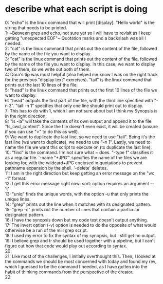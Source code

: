 # describe what each script is doing
0: "echo" is the linux command that will print [display]. "Hello world" is the string that needs to be printed.<br>
1: ~Between grep and echo, not sure yet so I will have to revisit as I keep getting "unexpected EOF"~ Quotation marks and a backslash was all I needed.<br>
2: "cat" is the linux command that prints out the content of the file, followed by the name of the file you want to display.<br>
3: "cat" is the linux command that prints out the content of the file, followed by the name of the file you want to display. In this case, we want to display two of them, so we write out both of them.<br>
4: Dora's tip was most helpful (also helped me know I was on the right track for the previous "display text" exercises). "tail" is the linux command that prints out the last 10 lines of the file.<br>
5: "head" is the linux command that prints out the first 10 lines of the file we want to display.<br>
6: "head" outputs the first part of the file, with the third line specified with "-n 3". "tail -n 1" specifies that only one line should print out to display.<br>
7: This has to do with 1, which I am not sure about but I think my Synopsis is in the right direction.<br>
8: "ls -la" will take the contents of its own output and append it to the file "ls_cwd_content". Since the file doesn't even exist, it will be created (unsure if you can use ">" to do this as well).<br>
9: We want to duplicate the last line, so we need to use "tail". Being it's the last line (we want to duplicate), we need to use "-n 1". Lastly, we need to name the file we want this script to execute on (to duplicate the last line).<br>
10: "find" is the command. I'm not sure what ~ does. "-type f" classifies it as a regular file. '-name "*JPG"' specifies the name of the files we are looking for, with the wildcard+JPG enclosed in quotations to prevent pathname expansion by the shell. '-delete' deletes.<br>
11: I am in the right direction but keep getting an error message on the "wc -1" format.<br>
12: I get this error message right now: sort: option requires an argument -- 't'<br>
13: "uniq" finds the unique words, with the option -u that only prints the unique lines.<br>
14: "grep" prints out the line when it matches with its designated pattern.<br>
15: "grep -c" prints out the number of lines that contain a particular designated pattern.<br>
16: I have the synopsis down but my code test doesn't output anything.<br>
17: The invert option (-v) option is needed to do the opposite of what would otherwise be a run of the mill grep script.<br>
18: I used my error to fix the syntax of my synopsis, but I still get no output.<br>
19: I believe grep and tr should be used together with a pipeline, but I can't figure out how that code would play out according to syntax.<br>
20:<br>
21: Like most of the challenges, I initially overthought this. Then, I looked at the commands we should be most concerned with today and found my rev, which I guessed to be the command I needed, as I have gotten into the habit of thinking commands from the perspective of the creator.<br>
22:<br>
